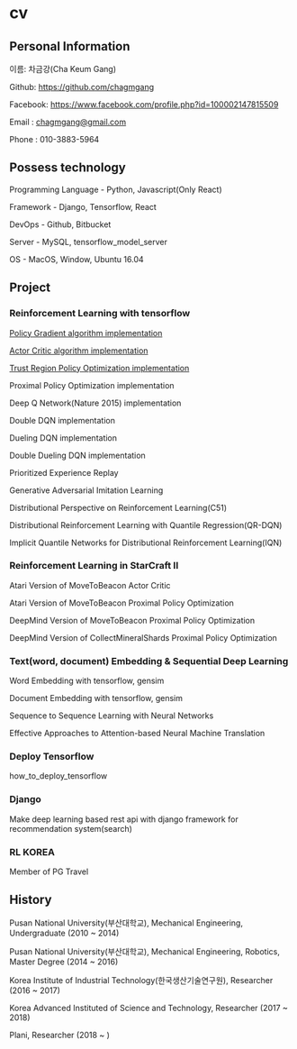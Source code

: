 # cv

## Personal Information

이름: 차금강(Cha Keum Gang)

Github: https://github.com/chagmgang

Facebook: https://www.facebook.com/profile.php?id=100002147815509

Email : chagmgang@gmail.com

Phone : 010-3883-5964

## Possess technology

Programming Language - Python, Javascript(Only React)

Framework - Django, Tensorflow, React

DevOps - Github, Bitbucket

Server - MySQL, tensorflow_model_server

OS - MacOS, Window, Ubuntu 16.04


## Project

### Reinforcement Learning with tensorflow

[Policy Gradient algorithm implementation](https://github.com/chagmgang/OnlyPGRL/tree/master/policy_gradient)

[Actor Critic algorithm implementation](https://github.com/chagmgang/OnlyPGRL/tree/master/actor_critic)

[Trust Region Policy Optimization implementation](https://github.com/chagmgang/OnlyPGRL/tree/master/proximal_policy_optimization)

Proximal Policy Optimization implementation

Deep Q Network(Nature 2015) implementation

Double DQN implementation

Dueling DQN implementation

Double Dueling DQN implementation

Prioritized Experience Replay

Generative Adversarial Imitation Learning

Distributional Perspective on Reinforcement Learning(C51)

Distributional Reinforcement Learning with Quantile Regression(QR-DQN)

Implicit Quantile Networks for Distributional Reinforcement Learning(IQN)

### Reinforcement Learning in StarCraft II

Atari Version of MoveToBeacon Actor Critic

Atari Version of MoveToBeacon Proximal Policy Optimization

DeepMind Version of MoveToBeacon Proximal Policy Optimization

DeepMind Version of CollectMineralShards Proximal Policy Optimization

### Text(word, document) Embedding & Sequential Deep Learning

Word Embedding with tensorflow, gensim

Document Embedding with tensorflow, gensim

Sequence to Sequence Learning with Neural Networks

Effective Approaches to Attention-based  Neural Machine Translation

### Deploy Tensorflow

how_to_deploy_tensorflow

### Django

Make deep learning based rest api with django framework for recommendation system(search)

### RL KOREA

Member of PG Travel 

## History

Pusan National University(부산대학교), Mechanical Engineering, Undergraduate              (2010 ~ 2014)

Pusan National University(부산대학교), Mechanical Engineering, Robotics, Master Degree    (2014 ~ 2016)

Korea Institute of Industrial Technology(한국생산기술연구원), Researcher                    (2016 ~ 2017)

Korea Advanced Instituted of Science and Technology, Researcher                        (2017 ~ 2018)

Plani, Researcher                                                                      (2018 ~ )
